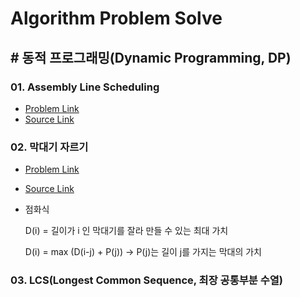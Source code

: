 # Algorithm Problem Solve

## # 동적 프로그래밍(Dynamic Programming, DP)

### 01. Assembly Line Scheduling

- [Problem Link](http://www.koitp.org/problem/ASSEMBLY_LINE_SCHEDULING/read/)
- [Source Link](https://github.com/cliche90/algorithm_prob/blob/master/AssemblyLineScheduling.java)

### 02. 막대기 자르기

- [Problem Link](http://www.koitp.org/problem/ROD_CUTTING/read/)
- [Source Link](https://github.com/cliche90/algorithm_prob/blob/master/RodCutting.java)
- 점화식

    D(i) = 길이가 i 인 막대기를 잘라 만들 수 있는 최대 가치

    D(i) = max (D(i-j) + P(j)) → P(j)는 길이 j를 가지는 막대의 가치

### 03. LCS(Longest Common Sequence, 최장 공통부분 수열)

